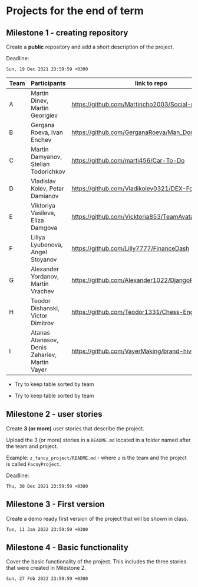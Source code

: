 # Projects for the end of term

## Milestone 1 - creating repository

Create a **public** repository and add a short description of the project.

Deadline:

```
Sun, 19 Dec 2021 23:59:59 +0300
```
| Team | Participants | link to repo |
|------|--------------|--------------|
| A | Martin Dinev, Martin Georigiev | https://github.com/Martincho2003/Social-network |
| B | Gergana Roeva, Ivan Enchev | https://github.com/GerganaRoeva/Man_Don-t_Be_Mad |
| C | Martin Damyanov, Stelian Todorichkov | https://github.com/marti456/Car-To-Do |
| D | Vladislav Kolev, Petar Damianov | https://github.com/Vladikolev0321/DEX-For-NFT |
| E | Viktoriya Vasileva, Eliza Damgova | https://github.com/Vicktoria853/TeamAvatar_Unity_game |
| F | Liliya Lyubenova, Angel Stoyanov | https://github.com/Lilly7777/FinanceDash |
| G | Alexander Yordanov, Martin Vrachev | https://github.com/Alexander1022/DjangoForum |
| H | Teodor Dishanski, Victor Dimitrov | https://github.com/Teodor1331/Chess-Engine-Project |
| I | Atanas Atanasov, Denis Zahariev, Martin Vayer | https://github.com/VayerMaking/brand-hive |


* Try to keep table sorted by team

- Try to keep table sorted by team

## Milestone 2 - user stories

Create **3 (or more)** user stories that describe the project.

Upload the 3 (or more) stories in a `README.md` located in a folder named after the team and project. 

Example: `z_fancy_project/README.md` - where `z` is the team and the project is called `FacnyProject`.

Deadline:

```
Thu, 30 Dec 2021 23:59:59 +0300
```

## Milestone 3 - First version

Create a demo ready first version of the project that will be shown in class.


```
Tue, 11 Jan 2022 23:59:59 +0300
```

## Milestone 4 - Basic functionality

Cover the basic functionality of the project. This includes the three stories that were created in Milestone 2.


```
Sun, 27 Feb 2022 23:59:59 +0300
```
